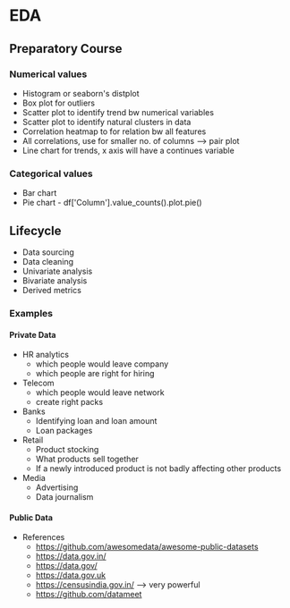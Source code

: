 # EDA

## Preparatory Course

### Numerical values
- Histogram or seaborn's distplot
- Box plot for outliers
- Scatter plot to identify trend bw numerical variables
- Scatter plot to identify natural clusters in data
- Correlation heatmap to for relation bw all features
- All correlations, use for smaller no. of columns --> pair plot
- Line chart for trends, x axis will have a continues variable

### Categorical values
- Bar chart
- Pie chart - df['Column'].value_counts().plot.pie()

## Lifecycle
- Data sourcing
- Data cleaning
- Univariate analysis
- Bivariate analysis
- Derived metrics

### Examples

#### Private Data
- HR analytics
    - which people would leave company
    - which people are right for hiring
- Telecom
    - which people would leave network
    - create right packs
- Banks
    - Identifying loan and loan amount
    - Loan packages
- Retail
    - Product stocking
    - What products sell together
    - If a newly introduced product is not badly affecting other products
- Media
    - Advertising
    - Data journalism
    
#### Public Data

- References
    - https://github.com/awesomedata/awesome-public-datasets
    - https://data.gov.in/
    - https://data.gov/
    - https://data.gov.uk
    - https://censusindia.gov.in/ --> very powerful
    - https://github.com/datameet
